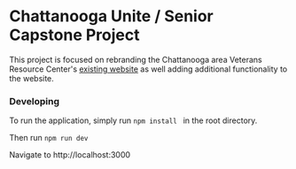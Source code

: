 # Chattanooga Unite / Senior Capstone Project

This project is focused on rebranding the Chattanooga area Veterans Resource Center's [existing website](https://setnvets.org) as well adding additional functionality to the website.



### Developing
To run the application, simply run ```npm install ``` in the root directory. 

Then run ```npm run dev```

Navigate to http://localhost:3000
